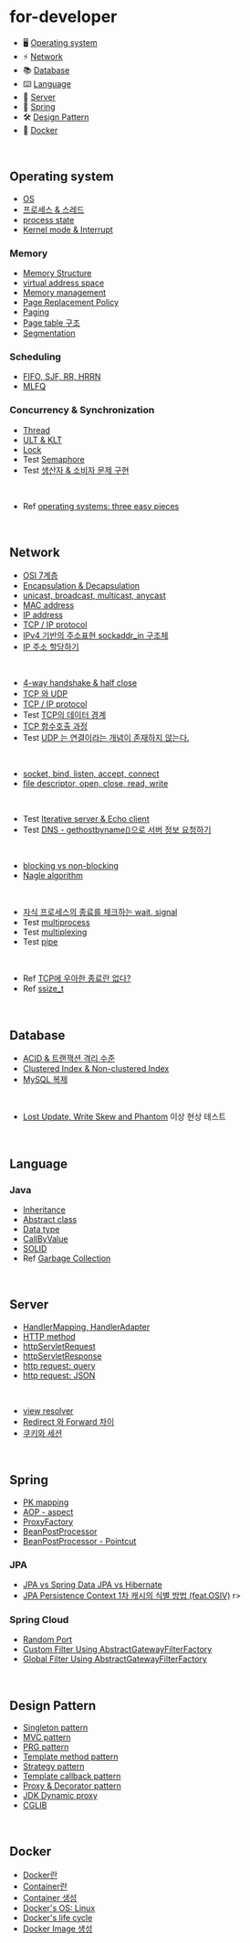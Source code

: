 # for-developer

- 🖥 [Operating system](#operating-system)
- ⚡️ [Network](#network)
- 📚 [Database](#database)
- ⌨️ [Language](#language)
- 💌 [Server](#server)
- 🌱 [Spring](#spring)
- 🛠 [Design Pattern](#design-pattern)
- 🐳 [Docker](#docker)

<br>

## Operating system

- [OS](https://github.com/nayoung238/for-me/blob/main/operating-system/docs/operating_system.md)
- [프로세스 & 스레드](https://github.com/nayoung238/for-me/blob/main/operating-system/docs/process_and_thread.md)
- [process state](https://github.com/nayoung238/for-me/blob/main/operating-system/docs/process_state.md)
- [Kernel mode & Interrupt](https://github.com/nayoung238/for-me/blob/main/operating-system/docs/interrupt.md)

### Memory

- [Memory Structure](https://github.com/nayoung238/for-me/blob/main/operating-system/docs/memory_structure.md)
- [virtual address space](https://github.com/nayoung8142/for-developer/blob/master/Operating-system/virtual_address_space.md)
- [Memory management](https://github.com/nayoung8142/for-developer/blob/master/Operating-system/memory_management.md)
- [Page Replacement Policy](https://github.com/nayoung8142/for-developer/blob/master/Operating-system/page_replacement_policy.md)
- [Paging](https://github.com/nayoung8142/for-developer/blob/master/Operating-system/paging.md)
- [Page table 구조](https://github.com/nayoung8142/for-developer/blob/master/Operating-system/page_table_structure.md)
- [Segmentation](https://github.com/nayoung8142/for-developer/blob/master/Operating-system/segmentation.md)

### Scheduling

- [FIFO, SJF, RR, HRRN](https://github.com/nayoung8142/for-developer/blob/master/Operating-system/scheduling.md)
- [MLFQ](https://github.com/nayoung8142/for-developer/blob/master/Operating-system/multi_level_feedback_queue.md)

### Concurrency & Synchronization

- [Thread](https://github.com/nayoung8142/for-developer/blob/master/operating-system/docs/thread.md)
- [ULT & KLT](https://github.com/nayoung8142/for-developer/blob/master/operating-system/docs/ult_and_klt.md)
- [Lock](https://github.com/nayoung8142/for-developer/blob/master/operating-system/docs/lock.md)
- Test [Semaphore](https://github.com/nayoung8142/for-developer/blob/master/operating-system/docs/semaphore.md)
- Test [생산자 & 소비자 문제 구현](https://github.com/nayoung8142/for-developer/blob/master/operating-system/docs/producer_consumer_problem.md)
<br>

- Ref [operating systems: three easy pieces](https://pages.cs.wisc.edu/~remzi/OSTEP/)

<br>

## Network

- [OSI 7계층](https://github.com/nayoung8142/for-developer/blob/master/Network/theory/OSI-7-layer.md)
- [Encapsulation & Decapsulation](https://github.com/nayoung8142/for-developer/blob/master/Network/theory/encapsulation.md)
- [unicast, broadcast, multicast, anycast](https://github.com/nayoung8142/for-developer/blob/master/Network/theory/unicast_BUM_traffic.md)
- [MAC address](https://github.com/nayoung8142/for-developer/blob/master/Network/theory/MAC-address.md)
- [IP address](https://github.com/nayoung8142/for-developer/blob/master/Network/theory/IP-address.md)
- [TCP / IP protocol](https://github.com/nayoung8142/for-developer/blob/master/Network/theory/TCP-IP-protocol.md)
- [IPv4 기반의 주소표현 sockaddr_in 구조체](https://github.com/nayoung8142/for-developer/blob/master/Network/theory/sockaddr.md)
- [IP 주소 할당하기](https://github.com/nayoung8142/for-developer/blob/master/Network/theory/allocate-ip.md)
<br>

- [4-way handshake & half close](https://github.com/nayoung8142/for-developer/blob/master/Network/theory/4-way-handshake.md)
- [TCP 와 UDP](https://github.com/nayoung8142/for-developer/blob/master/Network/theory/TCP-VS-UDP.md)
- [TCP / IP protocol](https://github.com/nayoung8142/for-developer/blob/master/Network/theory/TCP-IP-protocol.md)
- Test [TCP의 데이터 경계](https://github.com/nayoung8142/for-developer/blob/master/Network/theory/boundary-of-tcp-transmission-data.md)
- [TCP 함수호출 과정](https://github.com/nayoung8142/for-developer/blob/master/Network/theory/TCP-system-call.md)
- Test [UDP 는 연결이라는 개념이 존재하지 않는다.](https://github.com/nayoung8142/for-developer/blob/master/Network/theory/UDP-system-call.md)
<br>

- [socket, bind, listen, accept, connect](https://github.com/nayoung8142/for-developer/blob/master/Network/theory/socket.md)
- [file descriptor, open, close, read, write](https://github.com/nayoung8142/for-developer/blob/master/Network/theory/file-descriptor.md)
<br>

- Test [Iterative server & Echo client](https://github.com/nayoung8142/for-developer/blob/master/Network/theory/iterative-server-and-echo-client.md)
- Test [DNS - gethostbyname()으로 서버 정보 요청하기](https://github.com/nayoung8142/for-developer/blob/master/Network/theory/dns.md)
<br>

- [blocking vs non-blocking](https://github.com/nayoung8142/for-developer/blob/master/Network/theory/blocking-vs-non-blocking.md)
- [Nagle algorithm](https://github.com/nayoung8142/for-developer/blob/master/Network/theory/nagle-algorithm.md)
<br>

- [자식 프로세스의 종료를 체크하는 wait, signal](https://github.com/nayoung8142/for-developer/blob/master/Network/theory/zombie-check.md)
- Test [multiprocess](https://github.com/nayoung8142/for-developer/blob/master/Network/theory/multiprocess.md)
- Test [multiplexing](https://github.com/nayoung8142/for-developer/blob/master/Network/theory/multiplexing.md)
- Test [pipe](https://github.com/nayoung8142/for-developer/blob/master/Network/theory/pipe.md)
<br>

- Ref [TCP에 우아한 종료란 없다?](https://sunyzero.tistory.com/269)
- Ref [ssize_t](https://lacti.github.io/2011/01/08/different-between-size-t-ssize-t/)

<br>

## Database

- [ACID & 트랜잭션 격리 수준](https://github.com/nayoung238/for-me/blob/main/database/docs/acid_transaction_isolation_level.md)
- [Clustered Index & Non-clustered Index](https://github.com/nayoung238/for-me/blob/main/database/docs/clustered_index_and_nonclustered_index.md)
- [MySQL 복제](https://github.com/nayoung238/for-me/blob/main/database/docs/replication.md)
<br>

- [Lost Update, Write Skew and Phantom](https://medium.com/@nayoung238/lost-update-write-skew-and-phantom-test-aa31887fdfb2) 이상 현상 테스트

<br>

## Language

### Java

- [Inheritance](https://github.com/nayoung8142/for-developer/blob/master/Language/Java/Inheritance.md)
- [Abstract class](https://github.com/nayoung8142/for-developer/blob/master/Language/Java/AbstractClass.md)
- [Data type](https://github.com/nayoung8142/for-developer/blob/master/Language/Java/DataType.md)
- [CallByValue](https://github.com/nayoung8142/for-developer/blob/master/Language/Java/CallByValue.md)
- [SOLID](https://github.com/nayoung8142/for-developer/blob/master/Language/Java/SOLID.md)
- Ref [Garbage Collection](https://d2.naver.com/helloworld/1329)

<br>

## Server

- [HandlerMapping, HandlerAdapter](https://github.com/nayoung8142/for-developer/blob/master/Server/Web/handler_mapping_and_adapter.md)
- [HTTP method](https://github.com/nayoung8142/for-developer/blob/master/Server/Web/http_method.md)
- [httpServletRequest](https://github.com/nayoung8142/for-developer/blob/master/Server/Web/httpServletRequest.md)
- [httpServletResponse](https://github.com/nayoung8142/for-developer/blob/master/Server/Web/httpServletResponse.md)
- [http request: query](https://github.com/nayoung8142/for-developer/blob/master/Server/Web/http_request_query.md)
- [http request: JSON](https://github.com/nayoung8142/for-developer/blob/master/Server/Web/http_request_json.md)
<br>

- [view resolver](https://github.com/nayoung8142/for-developer/blob/master/Server/Web/view_resolver.md)
- [Redirect 와 Forward 차이](https://github.com/nayoung8142/for-developer/blob/master/Server/Web/redirect_forward.md)
- [쿠키와 세션](https://github.com/nayoung8142/for-developer/blob/master/Server/Web/cookie_and_session.md)

<br>

## Spring

- [PK mapping](https://github.com/nayoung238/for-me/blob/main/spring/docs/pk_mapping.md)
- [AOP - aspect](https://github.com/nayoung238/for-me/blob/main/spring/docs/aop_aspect.md)
- [ProxyFactory](https://github.com/nayoung238/for-me/blob/main/spring/docs/proxy_factory.md)
- [BeanPostProcessor](https://github.com/nayoung238/for-me/blob/main/spring/docs/bean_post_processor.md)
- [BeanPostProcessor - Pointcut](https://github.com/nayoung238/for-me/blob/main/spring/docs/bean_post_processor_pointcut.md)

### JPA

- [JPA vs Spring Data JPA vs Hibernate](https://medium.com/@nayoung238/jpa-vs-spring-data-jpa-vs-hibernate-5657f21f2e18)
- [JPA Persistence Context 1차 캐시의 식별 방법 (feat.OSIV)](https://medium.com/@nayoung238/jpa-persistence-context%EC%97%90%EC%84%9C-entity-%EC%8B%9D%EB%B3%84-%EB%B0%A9%EB%B2%95-feat-osiv-d6b85bb53713)
r>

### Spring Cloud

- [Random Port](https://github.com/nayoung238/for-me/blob/main/spring/docs/random_port.md)
- [Custom Filter Using AbstractGatewayFilterFactory](https://github.com/nayoung238/for-me/blob/main/spring/docs/custom_filter.md)
- [Global Filter Using AbstractGatewayFilterFactory](https://github.com/nayoung238/for-me/blob/main/spring/docs/global_filter.md)

<br>

## Design Pattern

- [Singleton pattern](https://github.com/nayoung238/for-me/blob/main/design-pattern/docs/singleton_pattern.md)
- [MVC pattern](https://github.com/nayoung238/for-me/blob/main/design-pattern/docs/spring_mvc.md)
- [PRG pattern](https://github.com/nayoung238/for-me/blob/main/design-pattern/docs/post_redirect_get_pattern.md)
- [Template method pattern](https://github.com/nayoung238/for-me/blob/main/design-pattern/docs/template_method_pattern.md)
- [Strategy pattern](https://github.com/nayoung238/for-me/blob/main/design-pattern/docs/strategy_pattern.md)
- [Template callback pattern](https://github.com/nayoung238/for-me/blob/main/design-pattern/docs/template_callback_pattern.md)
- [Proxy & Decorator pattern](https://github.com/nayoung238/for-me/blob/main/design-pattern/docs/proxy_and_decorator_pattern.md)
- [JDK Dynamic proxy](https://github.com/nayoung238/for-me/blob/main/design-pattern/docs/JDK_dynamic_proxy.md)
- [CGLIB](https://github.com/nayoung238/for-me/blob/main/design-pattern/docs/CGLIB.md)

<br>

## Docker

- [Docker란](https://github.com/nayoung8142/for-developer/blob/master/Docker/what_is_docker.md)
- [Container란](https://github.com/nayoung8142/for-developer/blob/master/Docker/what_is_container.md)
- [Container 생성](https://github.com/nayoung8142/for-developer/blob/master/Docker/create_container.md)
- [Docker's OS: Linux](https://github.com/nayoung8142/for-developer/blob/master/Docker/docker_os_linux.md)
- [Docker's life cycle](https://github.com/nayoung8142/for-developer/blob/master/Docker/docker_life_cycle.md)
- [Docker Image 생성](https://github.com/nayoung8142/for-developer/blob/master/Docker/create_docker_image.md)
